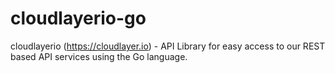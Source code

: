 # cloudlayerio-go
cloudlayerio (https://cloudlayer.io) - API Library for easy access to our REST based API services using the Go language.
